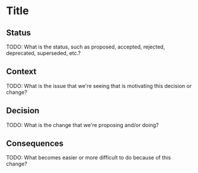 # Title

## Status

TODO: What is the status, such as proposed, accepted, rejected, deprecated, superseded, etc.?

## Context

TODO: What is the issue that we're seeing that is motivating this decision or change?

## Decision

TODO: What is the change that we're proposing and/or doing?

## Consequences

TODO: What becomes easier or more difficult to do because of this change?
